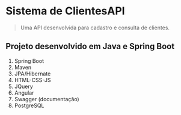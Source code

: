 # Sistema de ClientesAPI
> Uma API desenvolvida para cadastro e consulta de clientes.

## Projeto desenvolvido em Java e Spring Boot
1. Spring Boot
2. Maven
3. JPA/Hibernate
4. HTML-CSS-JS
5. JQuery
6. Angular
7. Swagger (documentação)
8. PostgreSQL

